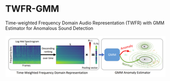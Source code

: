 # TWFR-GMM
Time-weighted Frequency Domain Audio Representation (TWFR) with GMM Estimator for  Anomalous Sound Detection

![structure](./structure.png)